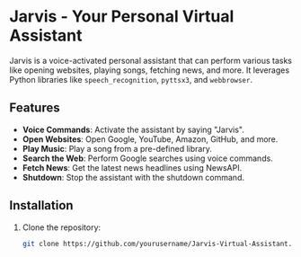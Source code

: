 # Jarvis - Your Personal Virtual Assistant

Jarvis is a voice-activated personal assistant that can perform various tasks like opening websites, playing songs, fetching news, and more. It leverages Python libraries like `speech_recognition`, `pyttsx3`, and `webbrowser`.

## Features
- **Voice Commands**: Activate the assistant by saying "Jarvis".
- **Open Websites**: Open Google, YouTube, Amazon, GitHub, and more.
- **Play Music**: Play a song from a pre-defined library.
- **Search the Web**: Perform Google searches using voice commands.
- **Fetch News**: Get the latest news headlines using NewsAPI.
- **Shutdown**: Stop the assistant with the shutdown command.

## Installation
1. Clone the repository:
   ```bash
   git clone https://github.com/yourusername/Jarvis-Virtual-Assistant.git
